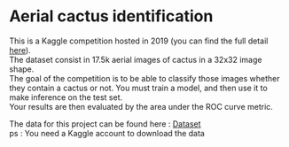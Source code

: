 # Aerial cactus identification

This is a Kaggle competition hosted in 2019 (you can find the full detail [here](https://www.kaggle.com/c/aerial-cactus-identification)). \
The dataset consist in 17.5k aerial images of cactus in a 32x32 image shape.\
The goal of the competition is to be able to classify those images whether they contain a cactus or not.
You must train a model, and then use it to make inference on the test set.  \
Your results are then evaluated by the area under the ROC curve metric.

The data for this project can be found here : [Dataset](https://www.kaggle.com/c/aerial-cactus-identification/data) \
ps : You need a Kaggle account to download the data
